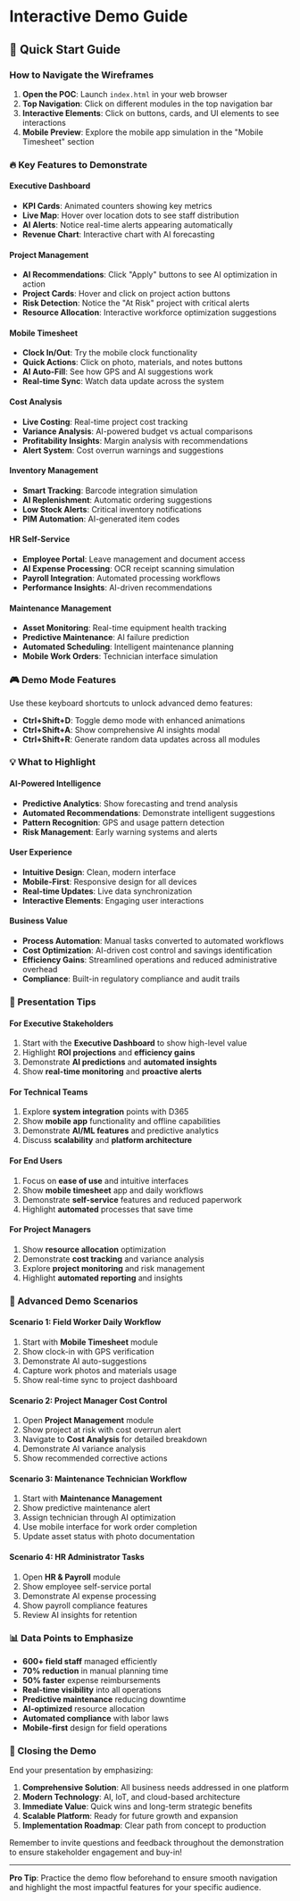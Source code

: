 # Interactive Demo Guide

## 🎯 Quick Start Guide

### How to Navigate the Wireframes

1. **Open the POC**: Launch `index.html` in your web browser
2. **Top Navigation**: Click on different modules in the top navigation bar
3. **Interactive Elements**: Click on buttons, cards, and UI elements to see interactions
4. **Mobile Preview**: Explore the mobile app simulation in the "Mobile Timesheet" section

### 🔥 Key Features to Demonstrate

#### Executive Dashboard
- **KPI Cards**: Animated counters showing key metrics
- **Live Map**: Hover over location dots to see staff distribution
- **AI Alerts**: Notice real-time alerts appearing automatically
- **Revenue Chart**: Interactive chart with AI forecasting

#### Project Management
- **AI Recommendations**: Click "Apply" buttons to see AI optimization in action
- **Project Cards**: Hover and click on project action buttons
- **Risk Detection**: Notice the "At Risk" project with critical alerts
- **Resource Allocation**: Interactive workforce optimization suggestions

#### Mobile Timesheet
- **Clock In/Out**: Try the mobile clock functionality
- **Quick Actions**: Click on photo, materials, and notes buttons
- **AI Auto-Fill**: See how GPS and AI suggestions work
- **Real-time Sync**: Watch data update across the system

#### Cost Analysis
- **Live Costing**: Real-time project cost tracking
- **Variance Analysis**: AI-powered budget vs actual comparisons
- **Profitability Insights**: Margin analysis with recommendations
- **Alert System**: Cost overrun warnings and suggestions

#### Inventory Management
- **Smart Tracking**: Barcode integration simulation
- **AI Replenishment**: Automatic ordering suggestions
- **Low Stock Alerts**: Critical inventory notifications
- **PIM Automation**: AI-generated item codes

#### HR Self-Service
- **Employee Portal**: Leave management and document access
- **AI Expense Processing**: OCR receipt scanning simulation
- **Payroll Integration**: Automated processing workflows
- **Performance Insights**: AI-driven recommendations

#### Maintenance Management
- **Asset Monitoring**: Real-time equipment health tracking
- **Predictive Maintenance**: AI failure prediction
- **Automated Scheduling**: Intelligent maintenance planning
- **Mobile Work Orders**: Technician interface simulation

### 🎮 Demo Mode Features

Use these keyboard shortcuts to unlock advanced demo features:

- **Ctrl+Shift+D**: Toggle demo mode with enhanced animations
- **Ctrl+Shift+A**: Show comprehensive AI insights modal
- **Ctrl+Shift+R**: Generate random data updates across all modules

### 💡 What to Highlight

#### AI-Powered Intelligence
- **Predictive Analytics**: Show forecasting and trend analysis
- **Automated Recommendations**: Demonstrate intelligent suggestions
- **Pattern Recognition**: GPS and usage pattern detection
- **Risk Management**: Early warning systems and alerts

#### User Experience
- **Intuitive Design**: Clean, modern interface
- **Mobile-First**: Responsive design for all devices
- **Real-time Updates**: Live data synchronization
- **Interactive Elements**: Engaging user interactions

#### Business Value
- **Process Automation**: Manual tasks converted to automated workflows
- **Cost Optimization**: AI-driven cost control and savings identification
- **Efficiency Gains**: Streamlined operations and reduced administrative overhead
- **Compliance**: Built-in regulatory compliance and audit trails

### 🎪 Presentation Tips

#### For Executive Stakeholders
1. Start with the **Executive Dashboard** to show high-level value
2. Highlight **ROI projections** and **efficiency gains**
3. Demonstrate **AI predictions** and **automated insights**
4. Show **real-time monitoring** and **proactive alerts**

#### For Technical Teams
1. Explore **system integration** points with D365
2. Show **mobile app** functionality and offline capabilities
3. Demonstrate **AI/ML features** and predictive analytics
4. Discuss **scalability** and **platform architecture**

#### For End Users
1. Focus on **ease of use** and intuitive interfaces
2. Show **mobile timesheet** app and daily workflows
3. Demonstrate **self-service** features and reduced paperwork
4. Highlight **automated** processes that save time

#### For Project Managers
1. Show **resource allocation** optimization
2. Demonstrate **cost tracking** and variance analysis
3. Explore **project monitoring** and risk management
4. Highlight **automated reporting** and insights

### 🚀 Advanced Demo Scenarios

#### Scenario 1: Field Worker Daily Workflow
1. Start with **Mobile Timesheet** module
2. Show clock-in with GPS verification
3. Demonstrate AI auto-suggestions
4. Capture work photos and materials usage
5. Show real-time sync to project dashboard

#### Scenario 2: Project Manager Cost Control
1. Open **Project Management** module
2. Show project at risk with cost overrun alert
3. Navigate to **Cost Analysis** for detailed breakdown
4. Demonstrate AI variance analysis
5. Show recommended corrective actions

#### Scenario 3: Maintenance Technician Workflow
1. Start with **Maintenance Management**
2. Show predictive maintenance alert
3. Assign technician through AI optimization
4. Use mobile interface for work order completion
5. Update asset status with photo documentation

#### Scenario 4: HR Administrator Tasks
1. Open **HR & Payroll** module
2. Show employee self-service portal
3. Demonstrate AI expense processing
4. Show payroll compliance features
5. Review AI insights for retention

### 📊 Data Points to Emphasize

- **600+ field staff** managed efficiently
- **70% reduction** in manual planning time
- **50% faster** expense reimbursements
- **Real-time visibility** into all operations
- **Predictive maintenance** reducing downtime
- **AI-optimized** resource allocation
- **Automated compliance** with labor laws
- **Mobile-first** design for field operations

### 🎉 Closing the Demo

End your presentation by emphasizing:

1. **Comprehensive Solution**: All business needs addressed in one platform
2. **Modern Technology**: AI, IoT, and cloud-based architecture
3. **Immediate Value**: Quick wins and long-term strategic benefits
4. **Scalable Platform**: Ready for future growth and expansion
5. **Implementation Roadmap**: Clear path from concept to production

Remember to invite questions and feedback throughout the demonstration to ensure stakeholder engagement and buy-in!

---

**Pro Tip**: Practice the demo flow beforehand to ensure smooth navigation and highlight the most impactful features for your specific audience.